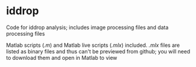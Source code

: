 # iddrop


Code for iddrop analysis; includes image processing files and data processing files

Matlab scripts (*.m*) and Matlab live scripts (*.mlx*) included. *.mlx* files are listed as binary files and thus can't be previewed from github; you will need to download them and open in Matlab to view

